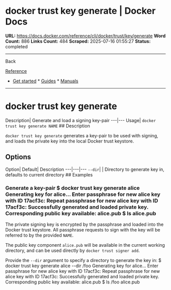 # docker trust key generate | Docker Docs

**URL:** https://docs.docker.com/reference/cli/docker/trust/key/generate
**Word Count:** 886
**Links Count:** 484
**Scraped:** 2025-07-16 01:55:27
**Status:** completed

---

Back

[Reference](https://docs.docker.com/reference/)

  * [Get started](https://docs.docker.com/get-started/)   * [Guides](https://docs.docker.com/guides/)   * [Manuals](https://docs.docker.com/manuals/)

* * *

# docker trust key generate

Description| Generate and load a signing key-pair   ---|---   Usage| `docker trust key generate NAME`      ## Description

`docker trust key generate` generates a key-pair to be used with signing, and loads the private key into the local Docker trust keystore.

## Options

Option| Default| Description   ---|---|---   `--dir`| | Directory to generate key in, defaults to current directory      ## Examples

### Generate a key-pair               $ docker trust key generate alice          Generating key for alice...     Enter passphrase for new alice key with ID 17acf3c:     Repeat passphrase for new alice key with ID 17acf3c:     Successfully generated and loaded private key. Corresponding public key available: alice.pub     $ ls     alice.pub     

The private signing key is encrypted by the passphrase and loaded into the Docker trust keystore. All passphrase requests to sign with the key will be referred to by the provided `NAME`.

The public key component `alice.pub` will be available in the current working directory, and can be used directly by `docker trust signer add`.

Provide the `--dir` argument to specify a directory to generate the key in:               $ docker trust key generate alice --dir /foo          Generating key for alice...     Enter passphrase for new alice key with ID 17acf3c:     Repeat passphrase for new alice key with ID 17acf3c:     Successfully generated and loaded private key. Corresponding public key available: alice.pub     $ ls /foo     alice.pub